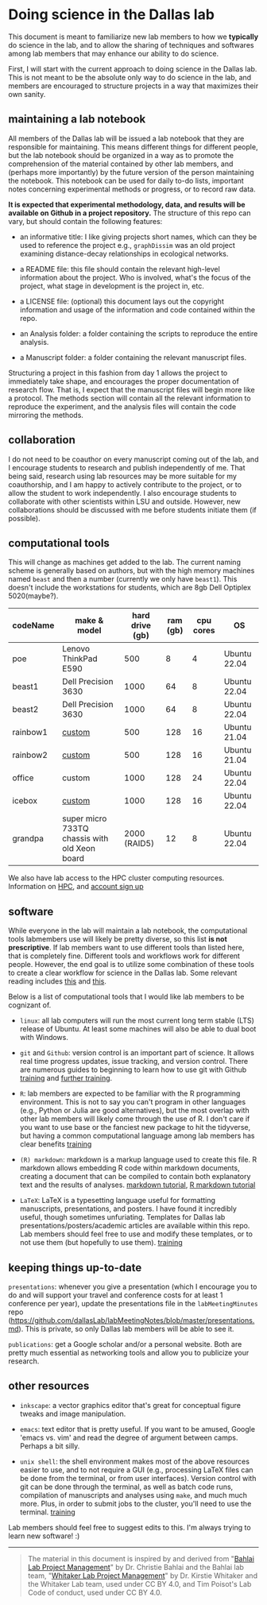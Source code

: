# Doing science in the Dallas lab

This document is meant to familiarize new lab members to how we **typically** do science in the lab, and to allow the sharing of techniques and softwares among lab members that may enhance our ability to do science. 


First, I will start with the current approach to doing science in the Dallas lab. This is not meant to be the absolute only way to do science in the lab, and members are encouraged to structure projects in a way that maximizes their own sanity. 





## maintaining a lab notebook

All members of the Dallas lab will be issued a lab notebook that they are responsible for maintaining. This means different things for different people, but the lab notebook should be organized in a way as to promote the comprehension of the material contained by other lab members, and (perhaps more importantly) by the future version of the person maintaining the notebook. This notebook can be used for daily to-do lists, important notes concerning experimental methods or progress, or to record raw data. 

**It is expected that experimental methodology, data, and results will be available on Github in a project repository.** The structure of this repo can vary, but should contain the following features:

+ an informative title: I like giving projects short names, which can they be used to reference the project e.g., `graphDissim` was an old project examining distance-decay relationships in ecological networks. 

+ a README file: this file should contain the relevant high-level information about the project. Who is involved, what's the focus of the project, what stage in development is the project in, etc. 

+ a LICENSE file: (optional) this document lays out the copyright information and usage of the information and code contained within the repo. 

+ an Analysis folder: a folder containing the scripts to reproduce the entire analysis. 

+ a Manuscript folder: a folder containing the relevant manuscript files. 


Structuring a project in this fashion from day 1 allows the project to immediately take shape, and encourages the proper documentation of research flow. That is, I expect that the manuscript files will begin more like a protocol. The methods section will contain all the relevant information to reproduce the experiment, and the analysis files will contain the code mirroring the methods. 


## collaboration

I do not need to be coauthor on every manuscript coming out of the lab, and I encourage students to research and publish independently of me. That being said, research using lab resources may be more suitable for my coauthorship, and I am happy to actively contribute to the project, or to allow the student to work independently. I also encourage students to collaborate with other scientists within LSU and outside. However, new collaborations should be discussed with me before students initiate them (if possible). 







## computational tools

This will change as machines get added to the lab. The current naming scheme is generally based on authors, but with the high memory machines named `beast` and then a number (currently we only have `beast1`). This doesn't include the workstations for students, which are 8gb Dell Optiplex 5020(maybe?). 


| codeName  | make & model  | hard drive (gb) | ram (gb)  | cpu cores | OS |
| --- |---|---|---|---|---|
| poe | Lenovo ThinkPad E590  | 500  | 8  | 4 | Ubuntu 22.04 |
| beast1  | Dell Precision 3630 | 1000  | 64 | 8 | Ubuntu 22.04  |
| beast2  | Dell Precision 3630 | 1000  | 64 | 8 | Ubuntu 22.04  |
| rainbow1  | [custom](https://pcpartpicker.com/user/taddallas/saved/#view=FptTYJ)  | 500  | 128  | 16 |  Ubuntu 21.04  |
| rainbow2 | [custom](https://pcpartpicker.com/user/taddallas/saved/#view=FptTYJ)  | 500  | 128  | 16 | Ubuntu 21.04  |
| office  | custom  | 1000  | 128  | 24  | Ubuntu 22.04  |
| icebox  | [custom](https://pcpartpicker.com/user/taddallas/saved/#view=jVhrvK)  | 1000 | 128  | 16 | Ubuntu 22.04  |
| grandpa  | super micro 733TQ chassis with old Xeon board  | 2000 (RAID5)  | 12  | 8 |  Ubuntu 22.04  |


We also have lab access to the HPC cluster computing resources. Information on [HPC](https://uofsc-rc.github.io/sys-tutorial/getting-started), and [account sign up](https://sc.edu/about/offices_and_divisions/division_of_information_technology/rc/account_request/index.php)






## software 

While everyone in the lab will maintain a lab notebook, the computational tools labmembers use will likely be pretty diverse, so this list **is not prescriptive**. If lab members want to use different tools than listed here, that is completely fine. Different tools and workflows work for different people. However, the end goal is to utilize some combination of these tools to create a clear workflow for science in the Dallas lab. Some relevant reading includes [this](http://journals.plos.org/plosbiology/article?id=10.1371/journal.pbio.1001745) and [this](http://journals.plos.org/ploscompbiol/article?id=10.1371/journal.pcbi.1003506).

Below is a list of computational tools that I would like lab members to be cognizant of. 


+ `linux`: all lab computers will run the most current long term stable (LTS) release of Ubuntu. At least some machines will also be able to dual boot with Windows. 

+ `git` and `Github`: version control is an important part of science. It allows real time progress updates, issue tracking, and version control. There are numerous guides to beginning to learn how to use git with Github [training](https://swcarpentry.github.io/git-novice-es/) and [further training](https://guides.github.com/activities/hello-world/). 

+ `R`: lab members are expected to be familiar with the R programming environment. This is not to say you can't program in other languages (e.g., Python or Julia are good alternatives), but the most overlap with other lab members will likely come through the use of R. I don't care if you want to use base or the fanciest new package to hit the tidyverse, but having a common computational language among lab members has clear benefits [training](http://swcarpentry.github.io/r-novice-inflammation/)

+ `(R) markdown`: markdown is a markup language used to create this file. R markdown allows embedding R code within markdown documents, creating a document that can be compiled to contain both explanatory text and the results of analyses. [markdown tutorial](https://www.markdowntutorial.com/), [R markdown tutorial](https://rmarkdown.rstudio.com/lesson-1.html)

+ `LaTeX`: LaTeX is a typesetting language useful for formatting manuscripts, presentations, and posters. I have found it incredibly useful, though sometimes unfuriating. Templates for Dallas lab presentations/posters/academic articles are available within this repo. Lab members should feel free to use and modify these templates, or to not use them (but hopefully to use them). [training](https://www.latex-tutorial.com/tutorials/)





## keeping things up-to-date 

`presentations`: whenever you give a presentation (which I encourage you to do and will support your travel and conference costs for at least 1 conference per year), update the presentations file in the `labMeetingMinutes` repo (https://github.com/dallasLab/labMeetingNotes/blob/master/presentations.md). This is private, so only Dallas lab members will be able to see it. 

`publications`: get a Google scholar and/or a personal website. Both are pretty much essential as networking tools and allow you to publicize your research. 









## other resources

+ `inkscape`: a vector graphics editor that's great for conceptual figure tweaks and image manipulation. 

+ `emacs`: text editor that is pretty useful. If you want to be amused, Google 'emacs vs. vim' and read the degree of argument between camps. Perhaps a bit silly.

+ `unix shell`: the shell environment makes most of the above resources easier to use, and to not require a GUI (e.g., processing LaTeX files can be done from the terminal, or from user interfaces). Version control with git can be done through the terminal, as well as batch code runs, compilation of manuscripts and analyses using `make`, and much much more. Plus, in order to submit jobs to the cluster, you'll need to use the terminal. [training](https://swcarpentry.github.io/shell-novice/)




Lab members should feel free to suggest edits to this. I'm always trying to learn new software! :)





---

> The material in this document is inspired by and derived from "[Bahlai Lab Project Management](https://github.com/BahlaiLab/Policies/blob/master/Code_of_conduct.md)" by Dr. Christie Bahlai and the Bahlai lab team, "[Whitaker Lab Project Management](https://github.com/WhitakerLab/WhitakerLabProjectManagement)" by Dr. Kirstie Whitaker and the Whitaker Lab team, used under CC BY 4.0, and Tim Poisot's Lab Code of conduct, used under CC BY 4.0.

